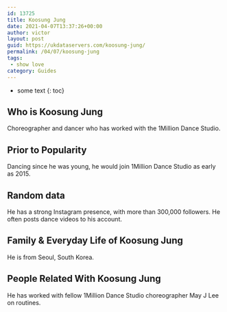 ```yaml
---
id: 13725
title: Koosung Jung
date: 2021-04-07T13:37:26+00:00
author: victor
layout: post
guid: https://ukdataservers.com/koosung-jung/
permalink: /04/07/koosung-jung
tags:
 - show love
category: Guides
---
```


* some text
{: toc}


## Who is Koosung Jung



Choreographer and dancer who has worked with the 1Million Dance Studio.

                
                
                
## Prior to Popularity



Dancing since he was young, he would join 1Million Dance Studio as early as 2015.

                
                
                
## Random data



He has a strong Instagram presence, with more than 300,000 followers. He often posts dance videos to his account.

                
                
                
## Family & Everyday Life of Koosung Jung



He is from Seoul, South Korea.

                
                
                
## People Related With Koosung Jung



He has worked with fellow 1Million Dance Studio choreographer May J Lee on routines.

                
              
            
          
          
          